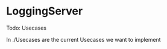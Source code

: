 LoggingServer
=============

Todo: Usecases

In ./Usecases are the current Usecases we want to implement